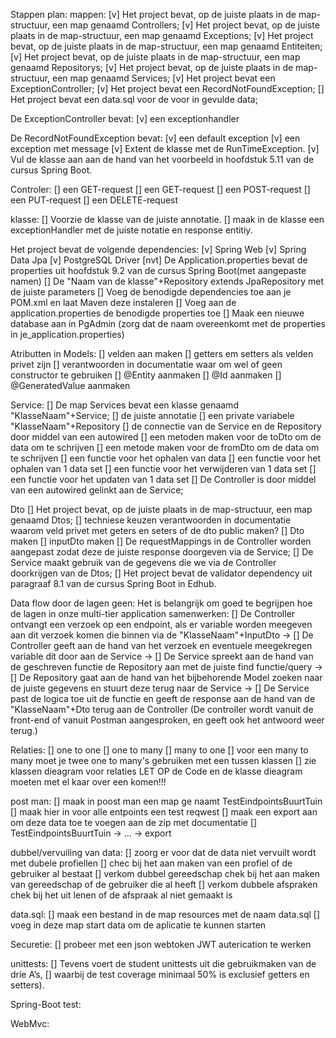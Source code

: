 
Stappen plan:
mappen:
    [v] Het project bevat, op de juiste plaats in de map-structuur, een map genaamd Controllers;
    [v] Het project bevat, op de juiste plaats in de map-structuur, een map genaamd Exceptions;
    [v] Het project bevat, op de juiste plaats in de map-structuur, een map genaamd Entiteiten;
    [v] Het project bevat, op de juiste plaats in de map-structuur, een map genaamd Repositorys;
    [v] Het project bevat, op de juiste plaats in de map-structuur, een map genaamd Services;
    [v] Het project bevat een ExceptionController;
    [v] Het project bevat een RecordNotFoundException;
    [] Het project bevat een data.sql voor de voor in gevulde data;

De ExceptionController bevat:
    [v] een exceptionhandler

De RecordNotFoundException bevat:
    [v] een default exception
    [v] een exception met message
    [v] Extent de klasse met de RunTimeException.
    [v] Vul de klasse aan aan de hand van het voorbeeld in hoofdstuk 5.11 van de cursus Spring Boot.

Controler:
    [] een GET-request
    [] een GET-request
    [] een POST-request
    [] een PUT-request
    [] een DELETE-request

klasse:
    [] Voorzie de klasse van de juiste annotatie.
    [] maak in de klasse een exceptionHandler met de juiste notatie en response entitiy.

Het project bevat de volgende dependencies:
    [v] Spring Web
    [v] Spring Data Jpa
    [v] PostgreSQL Driver
    [nvt] De Application.properties bevat de properties uit hoofdstuk 9.2 van de cursus Spring Boot(met aangepaste namen)
    [] De "Naam van de klasse"+Repository extends JpaRepository met de juiste parameters
    [] Voeg de benodigde dependencies toe aan je POM.xml en laat Maven deze instaleren
    [] Voeg aan de application.properties de benodigde properties toe
    [] Maak een nieuwe database aan in PgAdmin (zorg dat de naam overeenkomt met de properties in je_application.properties)

Atributten in Models:
    [] velden aan maken
    [] getters em setters als velden privet zijn
    [] verantwoorden in documentatie waar om wel of geen constructor te gebruiken
    [] @Entity aanmaken
    [] @Id aanmaken
    [] @GeneratedValue aanmaken

Service:
    [] De map Services bevat een klasse genaamd "KlasseNaam"+Service;
    [] de juiste annotatie
    [] een private variabele "KlasseNaam"+Repository
    [] de connectie van de Service en de Repository door middel van een autowired
    [] een metoden maken voor de toDto om de data om te schrijven
    [] een metode maken voor de fromDto om de data om te schrijven
    [] een functie voor het ophalen van data
    [] een functie voor het ophalen van 1 data set
    [] een functie voor het verwijderen van 1 data set
    [] een functie voor het updaten van 1 data set
    [] De Controller is door middel van een autowired gelinkt aan de Service;

Dto
    [] Het project bevat, op de juiste plaats in de map-structuur, een map genaamd Dtos;
    [] techniese keuzen verantwoorden in documentatie waarom veld privet met geters en seters of de dto public maken?
    [] Dto maken
    [] inputDto maken
    [] De requestMappings in de Controller worden aangepast zodat deze de juiste response doorgeven via de Service;
    [] De Service maakt gebruik van de gegevens die we via de Controller doorkrijgen van de Dtos;
    [] Het project bevat de validator dependency uit paragraaf 8.1 van de cursus Spring Boot in Edhub.

Data flow door de lagen geen:
Het is belangrijk om goed te begrijpen hoe de lagen in onze multi-tier application samenwerken:
    [] De Controller ontvangt een verzoek op een endpoint, als er variable worden meegeven aan dit verzoek komen die
        binnen via de "KlasseNaam"+InputDto ->
    [] De Controller geeft aan de hand van het verzoek en eventuele meegekregen variable dit door aan de Service ->
    [] De Service spreekt aan de hand van de geschreven functie de Repository aan met de juiste find functie/query ->
    [] De Repository gaat aan de hand van het bijbehorende Model zoeken naar de juiste gegevens en stuurt deze terug naar
        de Service ->
    [] De Service past de logica toe uit de functie en geeft de response aan de hand van de "KlasseNaam"+Dto terug aan de
        Controller (De controller wordt vanuit de front-end of vanuit Postman aangesproken, en geeft ook het antwoord weer
        terug.)

Relaties:
    [] one to one
    [] one to many
    [] many to one
    [] voor een many to many moet je twee one to many's gebruiken met een tussen klassen
    [] zie klassen dieagram voor relaties LET OP de Code en de klasse dieagram moeten met el kaar over een komen!!!

post man:
    [] maak in poost man een map ge naamt TestEindpointsBuurtTuin
    [] maak hier in voor alle entpoints een test reqwest
    [] maak een export aan om deze data toe te voegen aan de zip met documentatie
    [] TestEindpointsBuurtTuin -> ... -> export


dubbel/vervuiling van data:
    [] zoorg er voor dat de data niet vervuilt wordt met dubele profiellen
    [] chec bij het aan maken van een profiel of de gebruiker al bestaat
    [] verkom dubbel gereedschap chek bij het aan maken van gereedschap of de gebruiker die al heeft
    [] verkom dubbele afspraken chek bij het uit lenen of de afspraak al niet gemaakt is

data.sql:
    [] maak een bestand in de map resources met de naam data.sql
    [] voeg in deze map start data om de aplicatie te kunnen starten

Securetie:
    [] probeer met een json webtoken JWT auterication te werken

unittests:
    [] Tevens voert de student unittests uit die gebruikmaken van de drie A’s,
    [] waarbij de test coverage minimaal 50% is exclusief getters en setters).

Spring-Boot test:

WebMvc:


